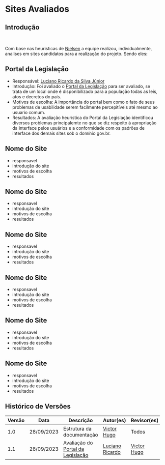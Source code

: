 # Sites Avaliados

## Introdução

<p style="text-align: justify;">&emsp;&emsp;</p> Com base nas heuristicas de <a href="##">Nielsen</a> a equipe realizou, individualmente, analises em sites candidatos para a realização do projeto. Sendo eles: 

## Portal da Legislação

- Responsável: [Luciano Ricardo da Silva Júnior](https://github.com/l-ricardo)
- Introdução: Foi avaliado o [Portal da Legislação](http://www4.planalto.gov.br/legislacao/) para ser avaliado, se trata de um local onde é disponibilizado para a população todas as leis, atos e decretos do país.
- Motivos de escolha: A importância do portal bem como o fato de seus problemas de usabilidade serem facilmente percepitíveis até mesmo ao usuario comum.
- Resultados: A avaliação heurística do Portal da Legislação identificou diversos problemas principalemte no que se diz respeito á apropriação da interface pelos usuários e a conformidade com os padrões de interface dos demais sites sob o domínio gov.br.
 

## Nome do Site 
- responsavel 
- introdução do site
- motivos de escolha 
- resultados

## Nome do Site 
- responsavel 
- introdução do site
- motivos de escolha 
- resultados

## Nome do Site 
- responsavel 
- introdução do site
- motivos de escolha 
- resultados

## Nome do Site 
- responsavel 
- introdução do site
- motivos de escolha 
- resultados

## Nome do Site 
- responsavel 
- introdução do site
- motivos de escolha 
- resultados

## Nome do Site 
- responsavel 
- introdução do site
- motivos de escolha 
- resultados

## Histórico de Versões

| Versão | Data       | Descrição                                                                    | Autor(es)                                       | Revisor(es)                                    |
| ------ | ---------- | ---------------------------------------------------------------------------- | ----------------------------------------------- | ---------------------------------------------- |
| 1.0    | 28/09/2023 | Estrutura da documentação                                                    | [Victor Hugo](https://github.com/ViictorHugoo)  | Todos                                          |
| 1.1    | 28/09/2023 | Avaliação do [Portal da Legislação](http://www4.planalto.gov.br/legislacao/) | [Luciano Ricardo](https://github.com/l-ricardo) | [Victor Hugo](https://github.com/ViictorHugoo) |